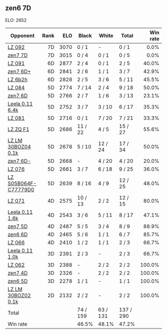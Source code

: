 ## zen6 7D ##

ELO: 2652

Opponent | Rank | ELO | Black | White | Total | Win rate
---------|-----:|----:|-------|-------|-------|-------:
[LZ 092](LZ%20092.md) | 7D | 3070 | 0 / 1 | - | 0 / 1 | 0.0%
[zen7 7D](zen7%207D.md) | 7D | 3015 | 0 / 4 | 0 / 1 | 0 / 5 | 0.0%
[LZ 091](LZ%20091.md) | 6D | 2877 | 2 / 4 | 0 / 1 | 2 / 5 | 40.0%
[zen7 6D+](zen7%206D+.md) | 6D | 2841 | 2 / 6 | 1 / 1 | 3 / 7 | 42.9%
[LZ 6b2h](LZ%206b2h.md) | 6D | 2828 | 2 / 5 | 3 / 6 | 5 / 11 | 45.5%
[LZ 084](LZ%20084.md) | 5D | 2774 | 7 / 14 | 2 / 4 | 9 / 18 | 50.0%
[zen7 6D](zen7%206D.md) | 5D | 2766 | 2 / 7 | 1 / 6 | 3 / 13 | 23.1%
[Leela 0.11 6.4k](Leela%200.11%206.4k.md) | 5D | 2752 | 3 / 7 | 3 / 10 | 6 / 17 | 35.3%
[LZ 081](LZ%20081.md) | 5D | 2716 | 0 / 1 | 7 / 20 | 7 / 21 | 33.3%
[LZ ZQ F1](LZ%20ZQ%20F1.md) | 5D | 2686 | 11 / 22 | 4 / 5 | 15 / 27 | 55.6%
[LZ LM 30BOZ04 0.1k](LZ%20LM%2030BOZ04%200.1k.md) | 5D | 2678 | 5 / 10 | 12 / 24 | 17 / 34 | 50.0%
[zen7 6D-](zen7%206D-.md) | 5D | 2668 | - | 4 / 20 | 4 / 20 | 20.0%
[LZ 076](LZ%20076.md) | 5D | 2661 | 3 / 7 | 6 / 18 | 9 / 25 | 36.0%
[LZ S05B064F-C77779D0](LZ%20S05B064F-C77779D0.md) | 5D | 2639 | 8 / 16 | 4 / 9 | 12 / 25 | 48.0%
[LZ 071](LZ%20071.md) | 4D | 2575 | 10 / 13 | 2 / 2 | 12 / 15 | 80.0%
[Leela 0.11 1.6k](Leela%200.11%201.6k.md) | 4D | 2543 | 3 / 6 | 5 / 11 | 8 / 17 | 47.1%
[zen7 5D](zen7%205D.md) | 4D | 2487 | 5 / 5 | 3 / 4 | 8 / 9 | 88.9%
[zen6 6D](zen6%206D.md) | 4D | 2465 | 5 / 6 | 1 / 1 | 6 / 7 | 85.7%
[LZ 066](LZ%20066.md) | 4D | 2410 | 1 / 2 | 1 / 1 | 2 / 3 | 66.7%
[Leela 0.11 1.0k](Leela%200.11%201.0k.md) | 3D | 2391 | 2 / 3 | - | 2 / 3 | 66.7%
[LZ 062](LZ%20062.md) | 3D | 2388 | - | 2 / 2 | 2 / 2 | 100.0%
[zen7 4D](zen7%204D.md) | 3D | 2326 | - | 2 / 2 | 2 / 2 | 100.0%
[zen6 5D](zen6%205D.md) | 3D | 2278 | 1 / 1 | - | 1 / 1 | 100.0%
[LZ LM 30BOZ02 0.1k](LZ%20LM%2030BOZ02%200.1k.md) | 2D | 2132 | 2 / 2 | - | 2 / 2 | 100.0%
Total | | | 74 / 159 | 63 / 131 | 137 / 290 | 
Win rate| | | 46.5% | 48.1% | 47.2% | 
